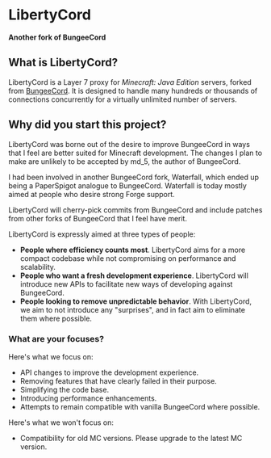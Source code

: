 # LibertyCord

**Another fork of BungeeCord**

## What is LibertyCord?

LibertyCord is a Layer 7 proxy for _Minecraft: Java Edition_ servers, forked from [BungeeCord](https://github.com/SpigotMC/BungeeCord).
It is designed to handle many hundreds or thousands of connections concurrently for a virtually unlimited number of servers.

## Why did you start this project?

LibertyCord was borne out of the desire to improve BungeeCord in ways that I feel are better suited for Minecraft development.
The changes I plan to make are unlikely to be accepted by md\_5, the author of BungeeCord.

I had been involved in another BungeeCord fork, Waterfall, which ended up being a PaperSpigot analogue to BungeeCord. Waterfall is today mostly aimed at people who desire strong Forge support.

LibertyCord will cherry-pick commits from BungeeCord and include patches from other forks of BungeeCord
that I feel have merit.

LibertyCord is expressly aimed at three types of people:

* **People where efficiency counts most**. LibertyCord aims for a more compact codebase while not compromising on performance
  and scalability.
* **People who want a fresh development experience**. LibertyCord will introduce new APIs to facilitate new ways of developing
  against BungeeCord.
* **People looking to remove unpredictable behavior**. With LibertyCord, we aim to not introduce any "surprises", and in fact
  aim to eliminate them where possible.

### What are your focuses?

Here's what we focus on:

* API changes to improve the development experience.
* Removing features that have clearly failed in their purpose.
* Simplifying the code base.
* Introducing performance enhancements.
* Attempts to remain compatible with vanilla BungeeCord where possible.
  
Here's what we won't focus on:

* Compatibility for old MC versions. Please upgrade to the latest MC version.